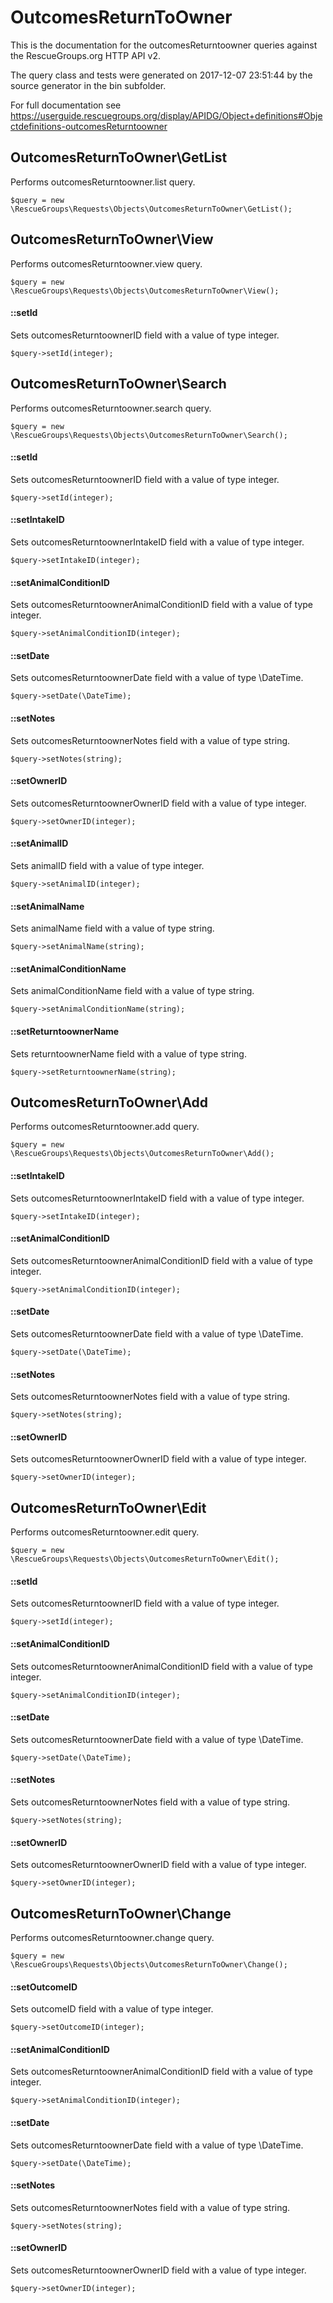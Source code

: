 # OutcomesReturnToOwner

This is the documentation for the outcomesReturntoowner queries against the RescueGroups.org HTTP API v2.

The query class and tests were generated on 2017-12-07 23:51:44 by the source generator in the bin subfolder.

For full documentation see https://userguide.rescuegroups.org/display/APIDG/Object+definitions#Objectdefinitions-outcomesReturntoowner

## OutcomesReturnToOwner\GetList

Performs outcomesReturntoowner.list query.

    $query = new \RescueGroups\Requests\Objects\OutcomesReturnToOwner\GetList();



## OutcomesReturnToOwner\View

Performs outcomesReturntoowner.view query.

    $query = new \RescueGroups\Requests\Objects\OutcomesReturnToOwner\View();

#### ::setId

Sets outcomesReturntoownerID field with a value of type integer.

    $query->setId(integer);



## OutcomesReturnToOwner\Search

Performs outcomesReturntoowner.search query.

    $query = new \RescueGroups\Requests\Objects\OutcomesReturnToOwner\Search();

#### ::setId

Sets outcomesReturntoownerID field with a value of type integer.

    $query->setId(integer);

#### ::setIntakeID

Sets outcomesReturntoownerIntakeID field with a value of type integer.

    $query->setIntakeID(integer);

#### ::setAnimalConditionID

Sets outcomesReturntoownerAnimalConditionID field with a value of type integer.

    $query->setAnimalConditionID(integer);

#### ::setDate

Sets outcomesReturntoownerDate field with a value of type \DateTime.

    $query->setDate(\DateTime);

#### ::setNotes

Sets outcomesReturntoownerNotes field with a value of type string.

    $query->setNotes(string);

#### ::setOwnerID

Sets outcomesReturntoownerOwnerID field with a value of type integer.

    $query->setOwnerID(integer);

#### ::setAnimalID

Sets animalID field with a value of type integer.

    $query->setAnimalID(integer);

#### ::setAnimalName

Sets animalName field with a value of type string.

    $query->setAnimalName(string);

#### ::setAnimalConditionName

Sets animalConditionName field with a value of type string.

    $query->setAnimalConditionName(string);

#### ::setReturntoownerName

Sets returntoownerName field with a value of type string.

    $query->setReturntoownerName(string);



## OutcomesReturnToOwner\Add

Performs outcomesReturntoowner.add query.

    $query = new \RescueGroups\Requests\Objects\OutcomesReturnToOwner\Add();

#### ::setIntakeID

Sets outcomesReturntoownerIntakeID field with a value of type integer.

    $query->setIntakeID(integer);

#### ::setAnimalConditionID

Sets outcomesReturntoownerAnimalConditionID field with a value of type integer.

    $query->setAnimalConditionID(integer);

#### ::setDate

Sets outcomesReturntoownerDate field with a value of type \DateTime.

    $query->setDate(\DateTime);

#### ::setNotes

Sets outcomesReturntoownerNotes field with a value of type string.

    $query->setNotes(string);

#### ::setOwnerID

Sets outcomesReturntoownerOwnerID field with a value of type integer.

    $query->setOwnerID(integer);



## OutcomesReturnToOwner\Edit

Performs outcomesReturntoowner.edit query.

    $query = new \RescueGroups\Requests\Objects\OutcomesReturnToOwner\Edit();

#### ::setId

Sets outcomesReturntoownerID field with a value of type integer.

    $query->setId(integer);

#### ::setAnimalConditionID

Sets outcomesReturntoownerAnimalConditionID field with a value of type integer.

    $query->setAnimalConditionID(integer);

#### ::setDate

Sets outcomesReturntoownerDate field with a value of type \DateTime.

    $query->setDate(\DateTime);

#### ::setNotes

Sets outcomesReturntoownerNotes field with a value of type string.

    $query->setNotes(string);

#### ::setOwnerID

Sets outcomesReturntoownerOwnerID field with a value of type integer.

    $query->setOwnerID(integer);



## OutcomesReturnToOwner\Change

Performs outcomesReturntoowner.change query.

    $query = new \RescueGroups\Requests\Objects\OutcomesReturnToOwner\Change();

#### ::setOutcomeID

Sets outcomeID field with a value of type integer.

    $query->setOutcomeID(integer);

#### ::setAnimalConditionID

Sets outcomesReturntoownerAnimalConditionID field with a value of type integer.

    $query->setAnimalConditionID(integer);

#### ::setDate

Sets outcomesReturntoownerDate field with a value of type \DateTime.

    $query->setDate(\DateTime);

#### ::setNotes

Sets outcomesReturntoownerNotes field with a value of type string.

    $query->setNotes(string);

#### ::setOwnerID

Sets outcomesReturntoownerOwnerID field with a value of type integer.

    $query->setOwnerID(integer);





